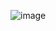 ![image](https://user-images.githubusercontent.com/93741675/234451975-b63e3b1a-d2c4-41f2-81ce-df6ff921b312.png)
